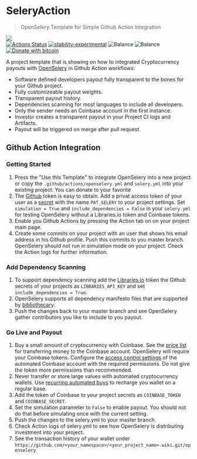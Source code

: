 # SeleryAction
> OpenSelery Template for Simple Github Action Integration

[![](https://img.shields.io/gitter/room/protontypes/openselery)](https://gitter.im/protontypes/openselery)        
[![Actions Status](https://github.com/protontypes/seleryexample/workflows/openselery/badge.svg)](https://github.com/protontypes/seleryexample/actions) 
[![stability-experimental](https://img.shields.io/badge/stability-experimental-orange.svg)](https://github.com/emersion/stability-badges#experimental)
![Balance](https://img.shields.io/endpoint?url=https://raw.githubusercontent.com/wiki/protontypes/seleryexample/openselery/balance_badge.json&style=flat&logo=bitcoin)  ![Balance](https://img.shields.io/endpoint?url=https://raw.githubusercontent.com/wiki/protontypes/seleryexample/openselery/native_balance_badge.json&style=flat&logo=bitcoin)
[![Donate with bitcoin](https://badgen.net/badge/Donate/3PVdiyLPR7MgaeFRJLW9mfuESZS2aAPX9w/orange?icon=bitcoin)](https://raw.githubusercontent.com/wiki/protontypes/openselery/seleryaction/wallet_qrcode.png)  

A project template that is showing on how to integrated Cryptocurrency payouts with [OpenSelery](https://github.com/protontypes/openselery) in Github Action workflows:     
* Software defined developers payout fully transparent to the bones for your Github project.
* Fully customizeable payout weights.
* Transparent payout history.
* Dependencies scanning for most languages to include all developers. 	
* Only the sender needs an Coinbase account in the first instance.	
* Investor creates a transparent payout in your Project CI logs and Artifacts.	
* Payout will be triggered on merge after pull request. 

## Github Action Integration

### Getting Started
1. Press the "Use this Template" to integrate OpenSelery into a new project or copy the `.github/actions/openselery.yml` and `selery.yml` into your existing project. You can donate to your favorite    
2. The [Github](https://github.com/settings/tokens) token is easy to obtain. Add a privat access token of your user as a [secret](https://help.github.com/en/actions/configuring-and-managing-workflows/creating-and-storing-encrypted-secrets) with the name `PAT_SELERY` to your project settings. Set `simulation = True` and `include_dependencies = False` in your `selery.yml` for testing OpenSelery without a Libraries.io token and Coinbase tokens.
3. Enable you Github Actions by pressing the Action tab on on your project main page.
4. Create some commits on your project with an user that shows his email address in his Github profile. Push this commits to you master branch. OpenSelery should not run in simulation mode on your project. Check the Action logs for further information.

### Add Dependency Scanning
1. To support dependency scanning add the [Libraries.io](https://libraries.io/api) token the Github secrets of your projects as `LIBRARIES_API_KEY` and set `include_dependencies = True`. 
2. OpenSelery supports all dependency manifesto files that are supported by [bibliothecary](https://github.com/librariesio/bibliothecary).
3. Push the changes back to your master branch and see OpenSelery gather contributors you like to include to you payout. 

### Go Live and Payout
1. Buy a small amount of cryptocurrency with Coinbase. See the [price list](https://help.coinbase.com/en/coinbase/trading-and-funding/pricing-and-fees/fees.html) for transferring money to the Coinbase account. OpenSelery will require your Coinbase tokens. Configure the [access control settings](https://github.com/protontypes/openselery/wiki/Coinbase-Settings) of the automated Coinbase account with the required permissions. Do not give the token more permissions than recommended. 
2. Never transfer or store large values with automated cryptocurrency wallets. Use [recurring automated buys](https://blog.coinbase.com/easier-recurring-buys-and-sells-on-coinbase-9a3cd7ea934e) to recharge you wallet on a regular base. 
3. Add the token of Coinbase to your project secrets as ``COINBASE_TOKEN`` and ``COINBASE_SECRET``.
4. Set the simulation parameter to `False` to enable payout. You should not do that before simulating once with the current setting.
5. Push the changes to the selery.yml to your master branch.
6. Check Action logs of selery.yml to see how OpenSelery is distributing investment into your project.  
7. See the transaction history of your wallet under `https://github.com/<your_namespace>/<your_project_name>.wiki.git/openselery`
